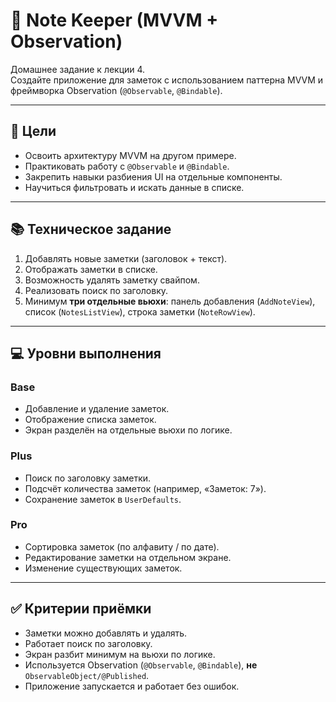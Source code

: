 # 📝 Note Keeper (MVVM + Observation)

Домашнее задание к лекции 4.  
Создайте приложение для заметок с использованием паттерна MVVM и фреймворка Observation (`@Observable`, `@Bindable`).

---

## 🎯 Цели
- Освоить архитектуру MVVM на другом примере.
- Практиковать работу с `@Observable` и `@Bindable`.
- Закрепить навыки разбиения UI на отдельные компоненты.
- Научиться фильтровать и искать данные в списке.

---

## 📚 Техническое задание
1. Добавлять новые заметки (заголовок + текст).
2. Отображать заметки в списке.  
3. Возможность удалять заметку свайпом.  
4. Реализовать поиск по заголовку.  
5. Минимум **три отдельные вьюхи**: панель добавления (`AddNoteView`), список (`NotesListView`), строка заметки (`NoteRowView`).  

---

## 💻 Уровни выполнения
### Base
- Добавление и удаление заметок.
- Отображение списка заметок.
- Экран разделён на отдельные вьюхи по логике.

### Plus
- Поиск по заголовку заметки.
- Подсчёт количества заметок (например, «Заметок: 7»).
- Сохранение заметок в `UserDefaults`.

### Pro
- Сортировка заметок (по алфавиту / по дате).
- Редактирование заметки на отдельном экране.
- Изменение существующих заметок. 
---

## ✅ Критерии приёмки
- Заметки можно добавлять и удалять.
- Работает поиск по заголовку.
- Экран разбит минимум на вьюхи по логике.
- Используется Observation (`@Observable`, `@Bindable`), **не** `ObservableObject/@Published`.
- Приложение запускается и работает без ошибок.
